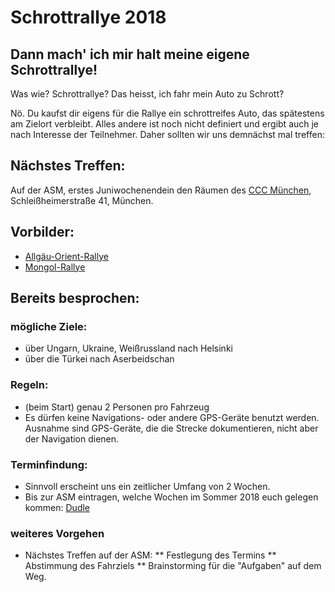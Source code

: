 # Schrottrallye 2018

## Dann mach' ich mir halt meine eigene Schrottrallye!
Was wie? Schrottrallye? Das heisst, ich fahr mein Auto zu Schrott?

Nö. Du kaufst dir eigens für die Rallye ein schrottreifes Auto, das spätestens am Zielort verbleibt. Alles andere ist noch nicht definiert und ergibt auch je nach Interesse der Teilnehmer. Daher sollten wir uns demnächst mal treffen:


## Nächstes Treffen:
Auf der ASM, erstes Juniwochenendein den Räumen des [CCC München](https://muc.ccc.de/), Schleißheimerstraße 41, München.

## Vorbilder:
* [Allgäu-Orient-Rallye](https://de.wikipedia.org/wiki/Allg%C3%A4u-Orient-Rallye)
* [Mongol-Rallye](https://en.wikipedia.org/wiki/Mongol_Rally)

## Bereits besprochen:
### mögliche Ziele:
* über Ungarn, Ukraine, Weißrussland nach Helsinki
* über die Türkei nach Aserbeidschan

### Regeln:
* (beim Start) genau 2 Personen pro Fahrzeug
* Es dürfen keine Navigations- oder andere GPS-Geräte benutzt werden. Ausnahme sind GPS-Geräte, die die Strecke dokumentieren, nicht aber der Navigation dienen.

### Terminfindung:
* Sinnvoll erscheint uns ein zeitlicher Umfang von 2 Wochen.
* Bis zur ASM eintragen, welche Wochen im Sommer 2018 euch gelegen kommen: [Dudle](https://dudle.inf.tu-dresden.de/schrottrallye/)

### weiteres Vorgehen
* Nächstes Treffen auf der ASM:
** Festlegung des Termins
** Abstimmung des Fahrziels
** Brainstorming für die "Aufgaben" auf dem Weg.
